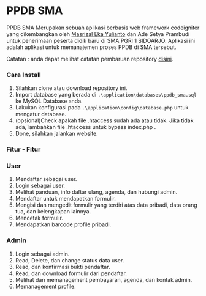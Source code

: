 # PPDB SMA

PPDB SMA Merupakan sebuah aplikasi berbasis web framework codeigniter yang dikembangkan oleh [Masrizal Eka Yulianto](https://www.linkedin.com/in/masrizaleka/) dan Ade Setya Prambudi untuk penerimaan peserta didik baru di SMA PGRI 1 SIDOARJO. Aplikasi ini adalah aplikasi untuk memanajemen proses PPDB di SMA tersebut.

Catatan : anda dapat melihat catatan pembaruan repository [disini](https://github.com/yuliant/ppdb-sma/blob/master/documentation/update-note.rst).

### Cara Install
1. Silahkan clone atau download repository ini.
2. Import database yang berada di `.\application\databases\ppdb_sma.sql` ke MySQL Database anda.
3. Lakukan konfigurasi pada `.\application\config\database.php` untuk mengatur database.
4. (opsional)Check apakah file .htaccess sudah ada atau tidak. Jika tidak ada,Tambahkan file .htaccess untuk bypass index.php .
5. Done, silahkan jalankan website.

### Fitur - Fitur
### User
1. Mendaftar sebagai user.
2. Login sebagai user.
3. Melihat panduan, info daftar ulang, agenda, dan hubungi admin. 
4. Mendaftar untuk mendapatkan formulir.
5. Mengisi dan mengedit formulir yang terdiri atas data pribadi, data orang tua, dan kelengkapan lainnya.
6. Mencetak formulir.
7. Mendapatkan barcode profile pribadi.

### Admin
1. Login sebagai admin.
2. Read, Delete, dan change status data user.
3. Read, dan konfirmasi bukti pendaftar.
4. Read, dan download formulir dari pendaftar.
5. Melihat dan memanagement pembayaran, agenda, dan kontak admin.
6. Memanagement profile.